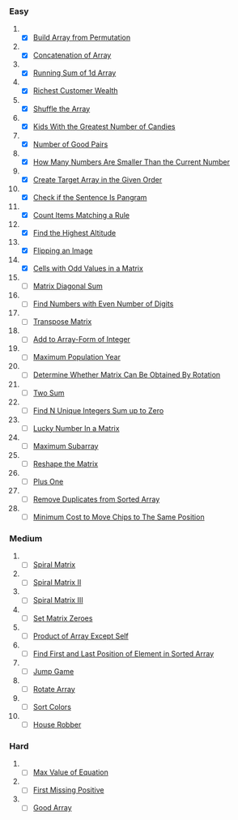 ### Easy

1.  - [x]   [Build Array from Permutation](https://leetcode.com/problems/build-array-from-permutation/)
2.  - [x]   [Concatenation of Array](https://leetcode.com/problems/concatenation-of-array/)
3.  - [x]   [Running Sum of 1d Array](https://leetcode.com/problems/running-sum-of-1d-array/)
4.  - [x]   [Richest Customer Wealth](https://leetcode.com/problems/richest-customer-wealth/)
5.  - [x]   [Shuffle the Array](https://leetcode.com/problems/shuffle-the-array/)
6.  - [x]   [Kids With the Greatest Number of Candies](https://leetcode.com/problems/kids-with-the-greatest-number-of-candies/)
7.  - [x]   [Number of Good Pairs](https://leetcode.com/problems/number-of-good-pairs/)
8.  - [X]   [How Many Numbers Are Smaller Than the Current Number](https://leetcode.com/problems/how-many-numbers-are-smaller-than-the-current-number/)
9.  - [x]   [Create Target Array in the Given Order](https://leetcode.com/problems/create-target-array-in-the-given-order/)
10. - [x]   [Check if the Sentence Is Pangram](https://leetcode.com/problems/check-if-the-sentence-is-pangram/)
11. - [x]   [Count Items Matching a Rule](https://leetcode.com/problems/count-items-matching-a-rule/)
12. - [x]   [Find the Highest Altitude](https://leetcode.com/problems/find-the-highest-altitude/)
13. - [X]   [Flipping an Image](https://leetcode.com/problems/flipping-an-image/)
14. - [x]   [Cells with Odd Values in a Matrix](https://leetcode.com/problems/cells-with-odd-values-in-a-matrix/)
15. - [ ]   [Matrix Diagonal Sum](https://leetcode.com/problems/matrix-diagonal-sum/)
16. - [ ]   [Find Numbers with Even Number of Digits](https://leetcode.com/problems/find-numbers-with-even-number-of-digits/)
17. - [ ]   [Transpose Matrix](https://leetcode.com/problems/transpose-matrix/)
18. - [ ]   [Add to Array-Form of Integer](https://leetcode.com/problems/add-to-array-form-of-integer/)
19. - [ ]   [Maximum Population Year](https://leetcode.com/problems/maximum-population-year/)
20. - [ ]   [Determine Whether Matrix Can Be Obtained By Rotation](https://leetcode.com/problems/determine-whether-matrix-can-be-obtained-by-rotation/)
21. - [ ]   [Two Sum](https://leetcode.com/problems/two-sum/)
22. - [ ]   [Find N Unique Integers Sum up to Zero](https://leetcode.com/problems/find-n-unique-integers-sum-up-to-zero/)
23. - [ ]   [Lucky Number In a Matrix](https://leetcode.com/problems/lucky-numbers-in-a-matrix/)
24. - [ ]   [Maximum Subarray](https://leetcode.com/problems/maximum-subarray/)
25. - [ ]   [Reshape the Matrix](https://leetcode.com/problems/reshape-the-matrix/)
26. - [ ]   [Plus One](https://leetcode.com/problems/plus-one/)
27. - [ ]   [Remove Duplicates from Sorted Array](https://leetcode.com/problems/remove-duplicates-from-sorted-array/)
28. - [ ]   [Minimum Cost to Move Chips to The Same Position](https://leetcode.com/problems/minimum-cost-to-move-chips-to-the-same-position/)

### Medium

1. - [ ] [Spiral Matrix](https://leetcode.com/problems/spiral-matrix/)
2. - [ ] [Spiral Matrix II](https://leetcode.com/problems/spiral-matrix-ii/)
3. - [ ] [Spiral Matrix III](https://leetcode.com/problems/spiral-matrix-iii/)
4. - [ ] [Set Matrix Zeroes](https://leetcode.com/problems/set-matrix-zeroes/)
5. - [ ] [Product of Array Except Self](https://leetcode.com/problems/product-of-array-except-self/)
6. - [ ] [Find First and Last Position of Element in Sorted Array](https://leetcode.com/problems/find-first-and-last-position-of-element-in-sorted-array/)
7. - [ ] [Jump Game](https://leetcode.com/problems/jump-game/)
8. - [ ] [Rotate Array](https://leetcode.com/problems/rotate-array/)
9. - [ ] [Sort Colors](https://leetcode.com/problems/sort-colors/)
10. - [ ] [House Robber](https://leetcode.com/problems/house-robber/)

### Hard

1. - [ ] [Max Value of Equation](https://leetcode.com/problems/max-value-of-equation/)
2. - [ ] [First Missing Positive](https://leetcode.com/problems/first-missing-positive/)
3. - [ ] [Good Array](https://leetcode.com/problems/check-if-it-is-a-good-array/)
